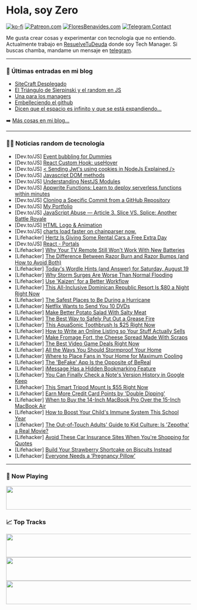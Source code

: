 # Hola, soy Zero

[![ko-fi](https://ko-fi.com/img/githubbutton_sm.svg)](https://ko-fi.com/J3J4N0LUK)
[![Patreon.com](https://img.shields.io/endpoint.svg?url=https%3A%2F%2Fshieldsio-patreon.vercel.app%2Fapi%3Fusername%3Dzerodragon%26type%3Dpatrons&style=for-the-badge)](https://patreon.com/zerodragon)
[![FloresBenavides.com](https://img.shields.io/website?down_message=oops&label=MiBlog&style=for-the-badge&up_message=online&url=https%3A%2F%2Ffloresbenavides.com)](https://floresbenavides.com)
[![Telegram Contact](https://img.shields.io/badge/escr%C3%ADbeme-ZeroDragon-%2326A5E4?style=for-the-badge&logo=telegram)](https://t.me/zerodragon)

Me gusta crear cosas y experimentar con tecnología que no entiendo.
Actualmente trabajo en [ResuelveTuDeuda](http://github.com/resuelve) donde soy Tech Manager.
Si buscas chamba, mandame un mensaje en [telegram](https://t.me/zerodragon).

---

### 📕 Últimas entradas en mi blog
<!-- BLOG-POST-LIST:START -->
- [SiteCraft Desplegado](https://floresbenavides.com/sitecraft-desplegado/)
- [El Triángulo de Sierpinski y el random en JS](https://floresbenavides.com/el-triangulo-de-sierpinski-y-el-random-en-js/)
- [Una para los managers](https://floresbenavides.com/una-para-los-managers/)
- [Embelleciendo el github](https://floresbenavides.com/embelleciendo-el-github/)
- [Dicen que el espacio es infinito y que se está expandiendo…](https://floresbenavides.com/dicen-que-el-espacio-es-infinito-y-que-se-esta-expandiendo/)
<!-- BLOG-POST-LIST:END -->

➡️ [Más cosas en mi blog...](https://floresbenavides.com)

---

### 👨‍💻 Noticias random de tecnología
<!-- TECH-POSTS:START -->
- [Dev.to/JS] [Event bubbling for Dummies](https://dev.to/carstenbehrens/event-bubbling-for-dummies-4o1c)
- [Dev.to/JS] [React Custom Hook: useHover](https://dev.to/sergeyleschev/react-custom-hook-usehover-27lg)
- [Dev.to/JS] [&lt; Sending Jwt&#39;s using cookies in NodeJs Explained /&gt;](https://dev.to/stano7_/-sending-jwts-using-cookies-in-nodejs-explained--aml)
- [Dev.to/JS] [Javascript DOM methods](https://dev.to/syedmuhammadaliraza/javascript-dom-methods-22mc)
- [Dev.to/JS] [Understanding NestJS Modules](https://dev.to/tasfiaislam/understanding-nestjs-modules-4p14)
- [Dev.to/JS] [Appwrite Functions: Learn to deploy serverless functions within minutes](https://dev.to/navdeepm20/appwrite-functions-learn-to-deploy-serverless-functions-within-minutes-5918)
- [Dev.to/JS] [Cloning a Specific Commit from a GitHub Repository](https://dev.to/sh20raj/cloning-a-specific-commit-from-a-github-repository-46ep)
- [Dev.to/JS] [My Portfolio](https://dev.to/manoj977/my-portfolio-21l9)
- [Dev.to/JS] [JavaScript Abuse — Article 3. Slice VS. Splice: Another Battle Royale](https://dev.to/jsqueen/javascript-abuse-article-3-slice-vs-splice-another-battle-royale-36lf)
- [Dev.to/JS] [HTML Logo &amp; Animation](https://dev.to/surajsingh/sworks-logo-1gnh)
- [Dev.to/JS] [charts load faster on chainparser now.](https://dev.to/mawut0r/charts-load-faster-on-chainparser-now-3b7k)
- [Lifehacker] [Hertz Is Giving Some Rental Cars a Free Extra Day](https://lifehacker.com/hertz-is-giving-some-rental-cars-a-free-extra-day-1850750263)
- [Dev.to/JS] [React - Portals](https://dev.to/brdnicolas/react-portals-3k2d)
- [Lifehacker] [Why Your TV Remote Still Won&#39;t Work With New Batteries](https://lifehacker.com/why-your-tv-remote-still-wont-work-with-new-batteries-1850750442)
- [Lifehacker] [The Difference Between Razor Burn and Razor Bumps &lpar;and How to Avoid Both&rpar;](https://lifehacker.com/the-difference-between-razor-burn-and-razor-bumps-and-1850750449)
- [Lifehacker] [Today&#39;s Wordle Hints &lpar;and Answer&rpar; for Saturday, August 19](https://lifehacker.com/wordle-answer-today-august-19-2023-1850751486)
- [Lifehacker] [Why Storm Surges Are Worse Than Normal Flooding](https://lifehacker.com/why-storm-surges-are-such-a-big-deal-1829033220)
- [Lifehacker] [Use &#39;Kaizen&#39; for a Better Workflow](https://lifehacker.com/use-kaizen-for-a-better-workflow-1850752103)
- [Lifehacker] [This All-Inclusive Dominican Republic Resort Is $80 a Night Right Now](https://lifehacker.com/this-all-inclusive-dominican-republic-resort-is-80-a-n-1850752905)
- [Lifehacker] [The Safest Places to Be During a Hurricane](https://lifehacker.com/how-to-stay-safe-during-a-hurricane-1798391969)
- [Lifehacker] [Netflix Wants to Send You 10 DVDs](https://lifehacker.com/netflix-wants-to-send-you-10-dvds-1850752439)
- [Lifehacker] [Make Better Potato Salad With Salty Meat](https://lifehacker.com/make-better-potato-salad-with-salty-meat-1850752466)
- [Lifehacker] [The Best Way to Safely Put Out a Grease Fire](https://lifehacker.com/whats-the-best-way-to-safely-put-out-a-grease-fire-1002810379)
- [Lifehacker] [This AquaSonic Toothbrush Is $25 Right Now](https://lifehacker.com/this-aquasonic-toothbrush-is-25-right-now-1850743710)
- [Lifehacker] [How to Write an Online Listing so Your Stuff Actually Sells](https://lifehacker.com/how-to-write-an-online-listing-so-your-stuff-actually-s-1850751636)
- [Lifehacker] [Make Fromage Fort, the Cheese Spread Made With Scraps](https://lifehacker.com/fromage-fort-is-an-amazing-spread-made-from-cheese-plat-1821052207)
- [Lifehacker] [The Best Video Game Deals Right Now](https://lifehacker.com/best-video-game-deals-1850752341)
- [Lifehacker] [All the Ways You Should Stormproof Your Home](https://lifehacker.com/all-the-ways-you-should-stormproof-your-home-1850752104)
- [Lifehacker] [Where to Place Fans in Your Home for Maximum Cooling](https://lifehacker.com/where-to-place-fans-in-your-home-for-maximum-cooling-1849338791)
- [Lifehacker] [The &#39;BeFake&#39; App Is the Opposite of BeReal](https://lifehacker.com/the-befake-app-is-the-opposite-of-bereal-1850751838)
- [Lifehacker] [iMessage Has a Hidden Bookmarking Feature](https://lifehacker.com/imessage-has-a-hidden-bookmarking-feature-1850751945)
- [Lifehacker] [You Can Finally Check a Note&#39;s Version History in Google Keep](https://lifehacker.com/you-can-finally-check-a-notes-version-history-in-google-1850751873)
- [Lifehacker] [This Smart Tripod Mount Is $55 Right Now](https://lifehacker.com/this-smart-tripod-mount-is-55-right-now-1850743546)
- [Lifehacker] [Earn More Credit Card Points by &#39;Double Dipping&#39;](https://lifehacker.com/earn-more-credit-card-points-by-double-dipping-1850751559)
- [Lifehacker] [When to Buy the 14-Inch MacBook Pro Over the 15-Inch MacBook Air](https://lifehacker.com/when-to-buy-the-14-inch-macbook-pro-over-the-15-inch-ma-1850746532)
- [Lifehacker] [How to Boost Your Child&#39;s Immune System This School Year](https://lifehacker.com/how-to-boost-your-childs-immune-system-this-school-year-1850749887)
- [Lifehacker] [The Out-of-Touch Adults&#39; Guide to Kid Culture: Is &#39;Zepotha&#39; a Real Movie?](https://lifehacker.com/the-out-of-touch-adults-guide-to-kid-culture-is-zepoth-1850750620)
- [Lifehacker] [Avoid These Car Insurance Sites When You&#39;re Shopping for Quotes](https://lifehacker.com/avoid-these-car-insurance-sites-when-youre-shopping-for-1850749337)
- [Lifehacker] [Build Your Strawberry Shortcake on Biscuits Instead](https://lifehacker.com/build-your-strawberry-shortcake-on-biscuits-instead-1850749279)
- [Lifehacker] [Everyone Needs a ‘Pregnancy Pillow’](https://lifehacker.com/everyone-needs-a-pregnancy-pillow-1850748978)<!-- TECH-POSTS:END -->

---

### 🎵 Now Playing
<a href="https://spotify-now-playing-dun.vercel.app/now-playing?open"><img src="https://spotify-now-playing-dun.vercel.app/now-playing" width="540" height="64"></a>

### 📈 Top Tracks
<a href="https://spotify-now-playing-dun.vercel.app/top-tracks?i=1&open"><img src="https://spotify-now-playing-dun.vercel.app/top-tracks?i=1" width="540" height="64"></a>
<a href="https://spotify-now-playing-dun.vercel.app/top-tracks?i=2&open"><img src="https://spotify-now-playing-dun.vercel.app/top-tracks?i=2" width="540" height="64"></a>
<a href="https://spotify-now-playing-dun.vercel.app/top-tracks?i=3&open"><img src="https://spotify-now-playing-dun.vercel.app/top-tracks?i=3" width="540" height="64"></a>
